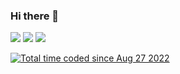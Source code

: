 ### Hi there 👋

<!--
**EdwardLeeData/EdwardLeeData** is a ✨ _special_ ✨ repository because its `README.md` (this file) appears on your GitHub profile.

Here are some ideas to get you started:

- 🔭 I’m currently working on ...
- 🌱 I’m currently learning ...
- 👯 I’m looking to collaborate on ...
- 🤔 I’m looking for help with ...
- 💬 Ask me about ...
- 📫 How to reach me: ...
- 😄 Pronouns: ...
- ⚡ Fun fact: ...
-->
<img src="https://wakatime.com/share/@77298fc6-b57e-486c-bec5-2ea798830ccd/65813652-b09f-4f16-a121-7691ed9e3afe.svg" background="white"/>

<img src="https://github-readme-stats.vercel.app/api?username=EdwardLeeData&count_private=true&show_icons=true"/>
<img src="https://github-readme-stats.vercel.app/api/top-langs/?username=anuraghazra&layout=compact"/>

<a href="https://wakatime.com/@77298fc6-b57e-486c-bec5-2ea798830ccd"><img src="https://wakatime.com/badge/user/77298fc6-b57e-486c-bec5-2ea798830ccd.svg" alt="Total time coded since Aug 27 2022" /></a>
